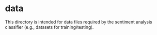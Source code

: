 # data

This directory is intended for data files required by the sentiment analysis classifier (e.g., datasets for training/testing).
